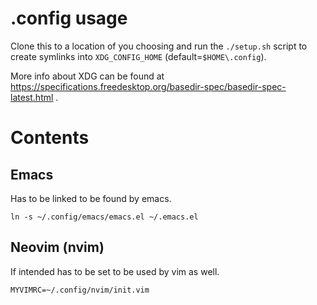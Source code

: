 # .config usage

Clone this to a location of you choosing and run the `./setup.sh` script to
create symlinks into `XDG_CONFIG_HOME` (default=`$HOME\.config`).

More info about XDG can be found at
https://specifications.freedesktop.org/basedir-spec/basedir-spec-latest.html
.


# Contents

## Emacs

Has to be linked to be found by emacs.

`ln -s ~/.config/emacs/emacs.el ~/.emacs.el`


## Neovim (nvim)

If intended has to be set to be used by vim as well.

`MYVIMRC=~/.config/nvim/init.vim`

